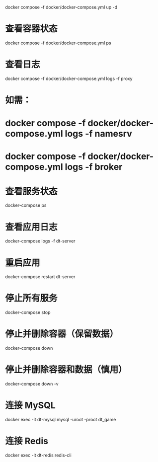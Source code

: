 docker compose -f docker/docker-compose.yml up -d

# 查看容器状态
docker compose -f docker/docker-compose.yml ps

# 查看日志
docker compose -f docker/docker-compose.yml logs -f proxy
# 如需：
# docker compose -f docker/docker-compose.yml logs -f namesrv
# docker compose -f docker/docker-compose.yml logs -f broker

# 查看服务状态
docker-compose ps

# 查看应用日志
docker-compose logs -f dt-server

# 重启应用
docker-compose restart dt-server

# 停止所有服务
docker-compose stop

# 停止并删除容器（保留数据）
docker-compose down

# 停止并删除容器和数据（慎用）
docker-compose down -v

# 连接 MySQL
docker exec -it dt-mysql mysql -uroot -proot dt_game

# 连接 Redis
docker exec -it dt-redis redis-cli
